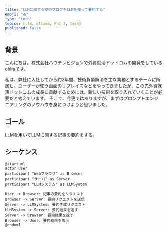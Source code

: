 ```yaml
---
title: "LLMに関する技術ブログをLLMを使って要約する"
emoji: "⛳"
type: "tech"
topics: [llm, ollama, Phi-3, tech]
published: false
---
```


## 背景

こんにちは。株式会社ハウテレビジョンで外資就活ドットコムの開発をしているohiraです。

<!-- 私は、弊社に入社してから約1年半の間、技術負債解消を主な業務とするチームに所属し、cakePHPで書かれていた外資就活ドットコムのコードをフロントエンドはNext.js、バックエンドはGo言語に書き換えるプロジェクトなどに携わってきました。そして、遂に今年の夏頃にユーザーが使う画面のリプレイスを完了させることができました。 -->

私は、弊社に入社してから約2年間、技術負債解消を主な業務とするチームに所属し、ユーザーが使う画面のリプレイスなどをやってきましたが、この先外資就活ドットコムの成長に貢献するためには、新しい技術を取り入れていくことが必要だと考えています。
そこで、今更ではありますが、まずはプロンプトエンジニアリングのノウハウを身につけようと思いました。


## ゴール
LLMを用いてLLMに関する記事の要約をする。

## シーケンス
```plantuml
@startuml
actor User
participant "Webブラウザ" as Browser
participant "サーバ" as Server
participant "LLMシステム" as LLMSystem

User -> Browser: 記事の要約をリクエスト
Browser -> Server: 要約リクエストを送信
Server -> LLMSystem: 要約生成リクエスト
LLMSystem -> Server: 要約結果を返す
Server -> Browser: 要約結果を返す
Browser -> User: 要約結果を表示
@enduml








